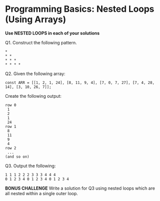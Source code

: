 # Programming Basics: Nested Loops (Using Arrays)

**Use NESTED LOOPS in each of your solutions**

Q1. Construct the following pattern.  
```
*
* *  
* * *  
* * * *  
```
Q2. Given the following array: 
```
const ARR = [[1, 2, 1, 24], [8, 11, 9, 4], [7, 0, 7, 27], [7, 4, 28, 14], [3, 10, 26, 7]];
```
Create the following output: 
```
row 0 
 1 
 2 
 1
 24
row 1
 8 
 11 
 9
 4
row 2
 ...
(and so on)
```

Q3. Output the following: 
```
1 1 1 2 2 2 3 3 3 4 4 4
0 1 2 3 4 0 1 2 3 4 0 1 2 3 4
```

**BONUS CHALLENGE**
Write a solution for Q3 using nested loops which are all nested within a single outer loop. 